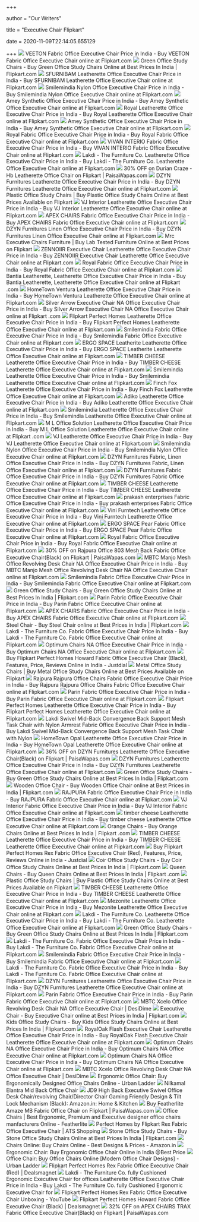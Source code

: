 +++
        
author = "Our Writers"
        
title = "Executive Chair Flipkart"
        
date = 2020-11-09T22:14:05.655129
        
+++
[ ![](https://rukminim1.flixcart.com/image/352/352/jqidjm80/office-study-chair/d/p/9/micro-fiber-vsc-918-veeton-original-imafccq7ayygmjyj.jpeg?q=70)](https://rukminim1.flixcart.com/image/352/352/jqidjm80/office-study-chair/d/p/9/micro-fiber-vsc-918-veeton-original-imafccq7ayygmjyj.jpeg?q=70) VEETON Fabric Office Executive Chair Price in India - Buy VEETON Fabric  Office Executive Chair online at Flipkart.com
[ ![](https://rukminim1.flixcart.com/image/612/612/jqmnv680/office-study-chair/x/g/8/iron-ec-foc-012-euro-chairs-original-imafchnzw4h9ud8b.jpeg?q=70)](https://rukminim1.flixcart.com/image/612/612/jqmnv680/office-study-chair/x/g/8/iron-ec-foc-012-euro-chairs-original-imafchnzw4h9ud8b.jpeg?q=70) Green Office Study Chairs - Buy Green Office Study Chairs Online at Best  Prices In India | Flipkart.com
[ ![](https://rukminim1.flixcart.com/image/352/352/k5fn3ww0/office-study-chair/a/p/g/leatherette-new13-timber-cheese-original-imafz4j95bkfaqnv.jpeg?q=70)](https://rukminim1.flixcart.com/image/352/352/k5fn3ww0/office-study-chair/a/p/g/leatherette-new13-timber-cheese-original-imafz4j95bkfaqnv.jpeg?q=70) SFURNIBAM Leatherette Office Executive Chair Price in India - Buy SFURNIBAM  Leatherette Office Executive Chair online at Flipkart.com
[ ![](https://rukminim1.flixcart.com/image/352/352/kc29n680/office-study-chair/z/x/k/pp-polypropylene-office-black-chair-pack-of-1-smilemindia-original-imaft97r7znxjbjd.jpeg?q=70)](https://rukminim1.flixcart.com/image/352/352/kc29n680/office-study-chair/z/x/k/pp-polypropylene-office-black-chair-pack-of-1-smilemindia-original-imaft97r7znxjbjd.jpeg?q=70) Smilemindia Nylon Office Executive Chair Price in India - Buy Smilemindia  Nylon Office Executive Chair online at Flipkart.com
[ ![](https://rukminim1.flixcart.com/image/352/352/kdeum4w0/office-study-chair/h/4/y/wrought-iron-1684-amey-original-imafubggvb8jb6bu.jpeg?q=70)](https://rukminim1.flixcart.com/image/352/352/kdeum4w0/office-study-chair/h/4/y/wrought-iron-1684-amey-original-imafubggvb8jb6bu.jpeg?q=70) Amey Synthetic Office Executive Chair Price in India - Buy Amey Synthetic  Office Executive Chair online at Flipkart.com
[ ![](https://rukminim1.flixcart.com/image/352/352/jlqwpe80/office-study-chair/7/d/r/wrought-iron-sana-08-royal-original-imaf8hh5x5skkhtg.jpeg?q=70)](https://rukminim1.flixcart.com/image/352/352/jlqwpe80/office-study-chair/7/d/r/wrought-iron-sana-08-royal-original-imaf8hh5x5skkhtg.jpeg?q=70) Royal Leatherette Office Executive Chair Price in India - Buy Royal  Leatherette Office Executive Chair online at Flipkart.com
[ ![](https://rukminim1.flixcart.com/image/352/352/kc6jyq80/office-study-chair/z/h/g/wrought-iron-1597-amey-original-imaftcjygym98pvx.jpeg?q=70)](https://rukminim1.flixcart.com/image/352/352/kc6jyq80/office-study-chair/z/h/g/wrought-iron-1597-amey-original-imaftcjygym98pvx.jpeg?q=70) Amey Synthetic Office Executive Chair Price in India - Buy Amey Synthetic  Office Executive Chair online at Flipkart.com
[ ![](https://rukminim1.flixcart.com/image/352/352/jnc2bgw0/office-study-chair/r/n/g/leatherette-pragati-012-sogno-original-imaf8mm6u2kbwyhe.jpeg?q=70)](https://rukminim1.flixcart.com/image/352/352/jnc2bgw0/office-study-chair/r/n/g/leatherette-pragati-012-sogno-original-imaf8mm6u2kbwyhe.jpeg?q=70) Royal Fabric Office Executive Chair Price in India - Buy Royal Fabric  Office Executive Chair online at Flipkart.com
[ ![](https://rukminim1.flixcart.com/image/352/352/kdeum4w0/office-study-chair/v/f/z/iron-fabric-office-executive-chair-blue-vivan-interio-original-imafubw2xyzxffhu.jpeg?q=70)](https://rukminim1.flixcart.com/image/352/352/kdeum4w0/office-study-chair/v/f/z/iron-fabric-office-executive-chair-blue-vivan-interio-original-imafubw2xyzxffhu.jpeg?q=70) VIVAN INTERIO Fabric Office Executive Chair Price in India - Buy VIVAN  INTERIO Fabric Office Executive Chair online at Flipkart.com
[ ![](https://rukminim1.flixcart.com/image/832/832/jk76j680/office-study-chair/y/b/k/pu-leatherette-executive-and-director-lakdi-the-furniture-co-original-imaf4sv5xuzphhdz.jpeg?q=70)](https://rukminim1.flixcart.com/image/832/832/jk76j680/office-study-chair/y/b/k/pu-leatherette-executive-and-director-lakdi-the-furniture-co-original-imaf4sv5xuzphhdz.jpeg?q=70) Lakdi - The Furniture Co. Leatherette Office Executive Chair Price in India  - Buy Lakdi - The Furniture Co. Leatherette Office Executive Chair online  at Flipkart.com
[ ![](http://img6a.flixcart.com/image/office-study-chair/t/f/r/rich-37815-hb-a-leatherette-durian-original-imaeeg4fnzetznau.jpeg)](http://img6a.flixcart.com/image/office-study-chair/t/f/r/rich-37815-hb-a-leatherette-durian-original-imaeeg4fnzetznau.jpeg) 30% OFF on Durian Craze -Hb Leatherette Office Chair on Flipkart |  PaisaWapas.com
[ ![](https://rukminim1.flixcart.com/image/352/352/k0tw13k0/office-study-chair/k/j/d/carbon-steel-mahesh-rev-mb-blkstd-01pc-dzyn-furnitures-original-imafkgr9qgd4x8kd.jpeg?q=70)](https://rukminim1.flixcart.com/image/352/352/k0tw13k0/office-study-chair/k/j/d/carbon-steel-mahesh-rev-mb-blkstd-01pc-dzyn-furnitures-original-imafkgr9qgd4x8kd.jpeg?q=70) DZYN Furnitures Leatherette Office Executive Chair Price in India - Buy  DZYN Furnitures Leatherette Office Executive Chair online at Flipkart.com
[ ![](https://rukminim1.flixcart.com/image/612/612/office-study-chair/m/p/m/vj-221-executive-hb-pu-leatherette-v-j-interio-original-imaegydh7yn8zdz2.jpeg?q=70)](https://rukminim1.flixcart.com/image/612/612/office-study-chair/m/p/m/vj-221-executive-hb-pu-leatherette-v-j-interio-original-imaegydh7yn8zdz2.jpeg?q=70) Plastic Office Study Chairs | Buy Plastic Office Study Chairs Online at  Best Prices Available on Flipkart
[ ![](https://rukminim1.flixcart.com/image/352/352/jgsanww0/office-study-chair/w/q/v/ply-wood-vj-537-blk-combo-vj-interior-original-imaf4yh6qq9ypzyu.jpeg?q=70)](https://rukminim1.flixcart.com/image/352/352/jgsanww0/office-study-chair/w/q/v/ply-wood-vj-537-blk-combo-vj-interior-original-imaf4yh6qq9ypzyu.jpeg?q=70) VJ Interior Leatherette Office Executive Chair Price in India - Buy VJ  Interior Leatherette Office Executive Chair online at Flipkart.com
[ ![](https://rukminim1.flixcart.com/image/352/352/jj8vyq80/office-study-chair/z/x/9/pp-am-5016cb-apex-chairs-original-imaf6ugvwsryhdzp.jpeg?q=70)](https://rukminim1.flixcart.com/image/352/352/jj8vyq80/office-study-chair/z/x/9/pp-am-5016cb-apex-chairs-original-imaf6ugvwsryhdzp.jpeg?q=70) APEX CHAIRS Fabric Office Executive Chair Price in India - Buy APEX CHAIRS  Fabric Office Executive Chair online at Flipkart.com
[ ![](https://rukminim1.flixcart.com/image/352/352/j7p2tu80/office-study-chair/d/a/p/pp-tie-red-blk-std-01-dzyn-furnitures-original-imaexwych9hfkedf.jpeg?q=70)](https://rukminim1.flixcart.com/image/352/352/j7p2tu80/office-study-chair/d/a/p/pp-tie-red-blk-std-01-dzyn-furnitures-original-imaexwych9hfkedf.jpeg?q=70) DZYN Furnitures Linen Office Executive Chair Price in India - Buy DZYN  Furnitures Linen Office Executive Chair online at Flipkart.com
[ ![](https://rukminim1.flixcart.com/image/612/612/k1tm1e80/office-study-chair/p/m/f/ply-wood-057-mrc-executive-chairs-original-imafhay5ggguuz2h.jpeg?q=70)](https://rukminim1.flixcart.com/image/612/612/k1tm1e80/office-study-chair/p/m/f/ply-wood-057-mrc-executive-chairs-original-imafhay5ggguuz2h.jpeg?q=70) Mrc Executive Chairs Furniture | Buy Lab Tested Furniture Online at Best  Prices on Flipkart
[ ![](https://rukminim1.flixcart.com/image/352/352/j2w6jrk0/office-study-chair/r/9/z/plywood-16063-zennoiir-original-imaetm843xkmsfyg.jpeg?q=70)](https://rukminim1.flixcart.com/image/352/352/j2w6jrk0/office-study-chair/r/9/z/plywood-16063-zennoiir-original-imaetm843xkmsfyg.jpeg?q=70) ZENNOIIR Executive Chair Leatherette Office Executive Chair Price in India  - Buy ZENNOIIR Executive Chair Leatherette Office Executive Chair online at  Flipkart.com
[ ![](https://rukminim1.flixcart.com/image/352/352/jlic2a80/office-study-chair/t/u/j/carbon-steel-sana-13-royal-original-imaf8mghkpy89qfg.jpeg?q=70)](https://rukminim1.flixcart.com/image/352/352/jlic2a80/office-study-chair/t/u/j/carbon-steel-sana-13-royal-original-imaf8mghkpy89qfg.jpeg?q=70) Royal Fabric Office Executive Chair Price in India - Buy Royal Fabric  Office Executive Chair online at Flipkart.com
[ ![](https://rukminim1.flixcart.com/image/352/352/kar44280/office-study-chair/n/r/f/stainless-steel-721-bantia-original-imafs9cw9eqg8kne.jpeg?q=70)](https://rukminim1.flixcart.com/image/352/352/kar44280/office-study-chair/n/r/f/stainless-steel-721-bantia-original-imafs9cw9eqg8kne.jpeg?q=70) Bantia Leatherette, Leatherette Office Executive Chair Price in India - Buy  Bantia Leatherette, Leatherette Office Executive Chair online at Flipkart .com
[ ![](https://rukminim1.flixcart.com/image/352/352/jynat8w0/office-study-chair/f/f/b/pp-polypropylene-830076154-hometown-original-imafgug2dnxmehju.jpeg?q=70)](https://rukminim1.flixcart.com/image/352/352/jynat8w0/office-study-chair/f/f/b/pp-polypropylene-830076154-hometown-original-imafgug2dnxmehju.jpeg?q=70) HomeTown Ventura Leatherette Office Executive Chair Price in India - Buy  HomeTown Ventura Leatherette Office Executive Chair online at Flipkart.com
[ ![](https://rukminim1.flixcart.com/image/352/352/j4fwpzk0/office-study-chair/m/f/a/plywood-xh-6104-silver-arrow-original-imaetnhdb4yth9xy.jpeg?q=70)](https://rukminim1.flixcart.com/image/352/352/j4fwpzk0/office-study-chair/m/f/a/plywood-xh-6104-silver-arrow-original-imaetnhdb4yth9xy.jpeg?q=70) Silver Arrow Executive Chair NA Office Executive Chair Price in India - Buy  Silver Arrow Executive Chair NA Office Executive Chair online at Flipkart .com
[ ![](https://rukminim1.flixcart.com/image/352/352/j7p2tu80/office-study-chair/n/c/h/leatherette-kbc-drk-brn-02pc-dzyn-furnitures-original-imaexwyc4ahv8xwv.jpeg?q=70)](https://rukminim1.flixcart.com/image/352/352/j7p2tu80/office-study-chair/n/c/h/leatherette-kbc-drk-brn-02pc-dzyn-furnitures-original-imaexwyc4ahv8xwv.jpeg?q=70) Flipkart Perfect Homes Leatherette Office Executive Chair Price in India -  Buy Flipkart Perfect Homes Leatherette Office Executive Chair online at  Flipkart.com
[ ![](https://rukminim1.flixcart.com/image/352/352/kc3p30w0/office-study-chair/z/w/7/pp-polypropylene-1-office-chair-colour-black-smilemindia-original-imaftb4etkcqv3fh.jpeg?q=70)](https://rukminim1.flixcart.com/image/352/352/kc3p30w0/office-study-chair/z/w/7/pp-polypropylene-1-office-chair-colour-black-smilemindia-original-imaftb4etkcqv3fh.jpeg?q=70) Smilemindia Fabric Office Executive Chair Price in India - Buy Smilemindia  Fabric Office Executive Chair online at Flipkart.com
[ ![](https://rukminim1.flixcart.com/image/352/352/kcm9t3k0/office-study-chair/u/p/n/stainless-steel-wfhc-5-ergo-space-original-imaftp9gmaysbnk3.jpeg?q=70)](https://rukminim1.flixcart.com/image/352/352/kcm9t3k0/office-study-chair/u/p/n/stainless-steel-wfhc-5-ergo-space-original-imaftp9gmaysbnk3.jpeg?q=70) ERGO SPACE Leatherite Leatherette Office Executive Chair Price in India -  Buy ERGO SPACE Leatherite Leatherette Office Executive Chair online at  Flipkart.com
[ ![](https://rukminim1.flixcart.com/image/352/352/k3j1z0w0/office-study-chair/g/4/u/leatherette-b3-timber-cheese-original-imafmnaq5heqnqhr.jpeg?q=70)](https://rukminim1.flixcart.com/image/352/352/k3j1z0w0/office-study-chair/g/4/u/leatherette-b3-timber-cheese-original-imafmnaq5heqnqhr.jpeg?q=70) TIMBER CHEESE Leatherette Office Executive Chair Price in India - Buy  TIMBER CHEESE Leatherette Office Executive Chair online at Flipkart.com
[ ![](https://rukminim1.flixcart.com/image/352/352/kbpeoi80/office-study-chair/s/j/7/carbon-steel-1-leatherette-office-executive-chair-black-original-imafszqxhyfunzfh.jpeg?q=70)](https://rukminim1.flixcart.com/image/352/352/kbpeoi80/office-study-chair/s/j/7/carbon-steel-1-leatherette-office-executive-chair-black-original-imafszqxhyfunzfh.jpeg?q=70) Smilemindia Leatherette Office Executive Chair Price in India - Buy  Smilemindia Leatherette Office Executive Chair online at Flipkart.com
[ ![](https://rukminim1.flixcart.com/image/352/352/k933ma80/office-study-chair/n/g/r/carbon-steel-height-adjustable-high-back-desk-leatherette-chair-original-imafqyugbnu2qyz3.jpeg?q=70)](https://rukminim1.flixcart.com/image/352/352/k933ma80/office-study-chair/n/g/r/carbon-steel-height-adjustable-high-back-desk-leatherette-chair-original-imafqyugbnu2qyz3.jpeg?q=70) Finch Fox Leatherette Office Executive Chair Price in India - Buy Finch Fox  Leatherette Office Executive Chair online at Flipkart.com
[ ![](https://rukminim1.flixcart.com/image/352/352/jnxhx8w0/office-study-chair/c/z/y/plywood-adxn-720-adiko-original-imaewt68bfcg3ecb.jpeg?q=70)](https://rukminim1.flixcart.com/image/352/352/jnxhx8w0/office-study-chair/c/z/y/plywood-adxn-720-adiko-original-imaewt68bfcg3ecb.jpeg?q=70) Adiko Leatherette Office Executive Chair Price in India - Buy Adiko  Leatherette Office Executive Chair online at Flipkart.com
[ ![](https://rukminim1.flixcart.com/image/352/352/kcw9w280/office-study-chair/p/2/6/pp-polypropylene-maroon-fully-cushioned-high-back-comfortable-original-imaftxbgjd2c7zmw.jpeg?q=70)](https://rukminim1.flixcart.com/image/352/352/kcw9w280/office-study-chair/p/2/6/pp-polypropylene-maroon-fully-cushioned-high-back-comfortable-original-imaftxbgjd2c7zmw.jpeg?q=70) Smilemindia Leatherette Office Executive Chair Price in India - Buy  Smilemindia Leatherette Office Executive Chair online at Flipkart.com
[ ![](https://rukminim1.flixcart.com/image/352/352/k12go7k0/office-study-chair/x/h/y/pu-leatherette-ml-1427-m-l-office-solution-original-imafkpx4rjsxzkhv.jpeg?q=70)](https://rukminim1.flixcart.com/image/352/352/k12go7k0/office-study-chair/x/h/y/pu-leatherette-ml-1427-m-l-office-solution-original-imafkpx4rjsxzkhv.jpeg?q=70) M L Office Solution Leatherette Office Executive Chair Price in India - Buy  M L Office Solution Leatherette Office Executive Chair online at Flipkart .com
[ ![](https://rukminim1.flixcart.com/image/352/352/k13w4280/office-study-chair/g/7/d/stainless-steel-sh-009-vj-original-imafkqgfhyc4hshn.jpeg?q=70)](https://rukminim1.flixcart.com/image/352/352/k13w4280/office-study-chair/g/7/d/stainless-steel-sh-009-vj-original-imafkqgfhyc4hshn.jpeg?q=70) VJ Leatherette Office Executive Chair Price in India - Buy VJ Leatherette Office  Executive Chair online at Flipkart.com
[ ![](https://rukminim1.flixcart.com/image/352/352/kbpeoi80/office-study-chair/e/8/j/pp-polypropylene-1-office-chair-smilemindia-original-imafszt5nnkzewku.jpeg?q=70)](https://rukminim1.flixcart.com/image/352/352/kbpeoi80/office-study-chair/e/8/j/pp-polypropylene-1-office-chair-smilemindia-original-imafszt5nnkzewku.jpeg?q=70) Smilemindia Nylon Office Executive Chair Price in India - Buy Smilemindia  Nylon Office Executive Chair online at Flipkart.com
[ ![](https://rukminim1.flixcart.com/image/352/352/k4u7i4w0/office-study-chair/4/c/u/carbon-steel-chair-dzyn-furnitures-original-imafnnfhkfqeyu7y.jpeg?q=70)](https://rukminim1.flixcart.com/image/352/352/k4u7i4w0/office-study-chair/4/c/u/carbon-steel-chair-dzyn-furnitures-original-imafnnfhkfqeyu7y.jpeg?q=70) DZYN Furnitures Fabric, Linen Office Executive Chair Price in India - Buy  DZYN Furnitures Fabric, Linen Office Executive Chair online at Flipkart.com
[ ![](https://rukminim1.flixcart.com/image/352/352/k4vmxzk0/office-study-chair/a/4/y/carbon-steel-barfi-rev-lb-mbg-swede-02pc-dzyn-furnitures-original-imafnzpyb6qxhbjy.jpeg?q=70)](https://rukminim1.flixcart.com/image/352/352/k4vmxzk0/office-study-chair/a/4/y/carbon-steel-barfi-rev-lb-mbg-swede-02pc-dzyn-furnitures-original-imafnzpyb6qxhbjy.jpeg?q=70) DZYN Furnitures Fabric Office Executive Chair Price in India - Buy DZYN  Furnitures Fabric Office Executive Chair online at Flipkart.com
[ ![](https://rukminim1.flixcart.com/image/352/352/k3j1z0w0/office-study-chair/q/4/q/leatherette-b14-timber-cheese-original-imafmnaqfzw2yfam.jpeg?q=70)](https://rukminim1.flixcart.com/image/352/352/k3j1z0w0/office-study-chair/q/4/q/leatherette-b14-timber-cheese-original-imafmnaqfzw2yfam.jpeg?q=70) TIMBER CHEESE Leatherette Office Executive Chair Price in India - Buy  TIMBER CHEESE Leatherette Office Executive Chair online at Flipkart.com
[ ![](https://rukminim1.flixcart.com/image/352/352/k6i7zww0/office-study-chair/m/a/f/pp-polypropylene-am-5016ub-prakash-enterprises-original-imafzy24gjckwrax.jpeg?q=70)](https://rukminim1.flixcart.com/image/352/352/k6i7zww0/office-study-chair/m/a/f/pp-polypropylene-am-5016ub-prakash-enterprises-original-imafzy24gjckwrax.jpeg?q=70) prakash enterprises Fabric Office Executive Chair Price in India - Buy  prakash enterprises Fabric Office Executive Chair online at Flipkart.com
[ ![](https://rukminim1.flixcart.com/image/352/352/k7assy80/office-study-chair/f/k/y/leatherette-vf-528-vini-furntech-original-imaeq8d2ebe2zzjj.jpeg?q=70)](https://rukminim1.flixcart.com/image/352/352/k7assy80/office-study-chair/f/k/y/leatherette-vf-528-vini-furntech-original-imaeq8d2ebe2zzjj.jpeg?q=70) Vini Furntech Leatherette Office Executive Chair Price in India - Buy Vini  Furntech Leatherette Office Executive Chair online at Flipkart.com
[ ![](https://rukminim1.flixcart.com/image/352/352/kcm9t3k0/office-study-chair/h/t/s/stainless-steel-wfhc-14-ergo-space-original-imaftp9ghd33swku.jpeg?q=70)](https://rukminim1.flixcart.com/image/352/352/kcm9t3k0/office-study-chair/h/t/s/stainless-steel-wfhc-14-ergo-space-original-imaftp9ghd33swku.jpeg?q=70) ERGO SPACE Pear Fabric Office Executive Chair Price in India - Buy ERGO  SPACE Pear Fabric Office Executive Chair online at Flipkart.com
[ ![](https://rukminim1.flixcart.com/image/352/352/jljri4w0/office-study-chair/h/v/7/pvc-sana-21-royal-original-imaf8mk2yszvzwfh.jpeg?q=70)](https://rukminim1.flixcart.com/image/352/352/jljri4w0/office-study-chair/h/v/7/pvc-sana-21-royal-original-imaf8mk2yszvzwfh.jpeg?q=70) Royal Fabric Office Executive Chair Price in India - Buy Royal Fabric  Office Executive Chair online at Flipkart.com
[ ![](https://rukminim1.flixcart.com/image/400/400/jkfr6a80/office-study-chair/b/e/s/pvc-803-mesh-back-pp-pair-rajpura-original-imaf7sda23sn77eb.jpeg?q=90)](https://rukminim1.flixcart.com/image/400/400/jkfr6a80/office-study-chair/b/e/s/pvc-803-mesh-back-pp-pair-rajpura-original-imaf7sda23sn77eb.jpeg?q=90) 30% OFF on Rajpura Office 803 Mesh Back Fabric Office Executive Chair(Black)  on Flipkart | PaisaWapas.com
[ ![](https://rukminim1.flixcart.com/image/352/352/kbgu1e80/office-study-chair/v/q/r/pp-polypropylene-office-revolving-desk-chair-mbtc-original-imafst89uhqgw6vj.jpeg?q=70)](https://rukminim1.flixcart.com/image/352/352/kbgu1e80/office-study-chair/v/q/r/pp-polypropylene-office-revolving-desk-chair-mbtc-original-imafst89uhqgw6vj.jpeg?q=70) MBTC Manjo Mesh Office Revolving Desk Chair NA Office Executive Chair Price  in India - Buy MBTC Manjo Mesh Office Revolving Desk Chair NA Office  Executive Chair online at Flipkart.com
[ ![](https://rukminim1.flixcart.com/image/352/352/kbpeoi80/office-study-chair/y/g/h/pp-polypropylene-1-fabric-office-executive-chair-smilemindia-original-imafszqx7umhy94e.jpeg?q=70)](https://rukminim1.flixcart.com/image/352/352/kbpeoi80/office-study-chair/y/g/h/pp-polypropylene-1-fabric-office-executive-chair-smilemindia-original-imafszqx7umhy94e.jpeg?q=70) Smilemindia Fabric Office Executive Chair Price in India - Buy Smilemindia  Fabric Office Executive Chair online at Flipkart.com
[ ![](https://rukminim1.flixcart.com/image/612/612/jj8vyq80/office-study-chair/k/r/c/pp-am-5030mbcb-apex-chairs-original-imaf65yv9ngm7tac.jpeg?q=70)](https://rukminim1.flixcart.com/image/612/612/jj8vyq80/office-study-chair/k/r/c/pp-am-5030mbcb-apex-chairs-original-imaf65yv9ngm7tac.jpeg?q=70) Green Office Study Chairs - Buy Green Office Study Chairs Online at Best  Prices In India | Flipkart.com
[ ![](https://rukminim1.flixcart.com/image/352/352/jz30nm80/office-study-chair/v/d/d/foam-pc-2022-orange-parin-original-imafhhbshyz4vchz.jpeg?q=70)](https://rukminim1.flixcart.com/image/352/352/jz30nm80/office-study-chair/v/d/d/foam-pc-2022-orange-parin-original-imafhhbshyz4vchz.jpeg?q=70) Parin Fabric Office Executive Chair Price in India - Buy Parin Fabric  Office Executive Chair online at Flipkart.com
[ ![](https://rukminim1.flixcart.com/image/832/832/jj8vyq80/office-study-chair/y/j/g/pp-am-5028mbnb-apex-chairs-original-imaf6uj3bspezupt.jpeg?q=70)](https://rukminim1.flixcart.com/image/832/832/jj8vyq80/office-study-chair/y/j/g/pp-am-5028mbnb-apex-chairs-original-imaf6uj3bspezupt.jpeg?q=70) APEX CHAIRS Fabric Office Executive Chair Price in India - Buy APEX CHAIRS  Fabric Office Executive Chair online at Flipkart.com
[ ![](https://rukminim1.flixcart.com/image/612/612/j8g870w0-1/office-study-chair/f/s/f/pvc-802-cushion-rajpura-original-imaexxvg6vqyyuu5.jpeg?q=70)](https://rukminim1.flixcart.com/image/612/612/j8g870w0-1/office-study-chair/f/s/f/pvc-802-cushion-rajpura-original-imaexxvg6vqyyuu5.jpeg?q=70) Steel Chair - Buy Steel Chair online at Best Prices in India | Flipkart.com
[ ![](https://rukminim1.flixcart.com/image/352/352/k6i7zww0/office-study-chair/t/g/h/iron-office-study-chair-lakdi-the-furniture-co-original-imaf5z4mqzeretbs.jpeg?q=70)](https://rukminim1.flixcart.com/image/352/352/k6i7zww0/office-study-chair/t/g/h/iron-office-study-chair-lakdi-the-furniture-co-original-imaf5z4mqzeretbs.jpeg?q=70) Lakdi - The Furniture Co. Fabric Office Executive Chair Price in India -  Buy Lakdi - The Furniture Co. Fabric Office Executive Chair online at  Flipkart.com
[ ![](https://rukminim1.flixcart.com/image/352/352/jxp08sw0/office-study-chair/r/k/f/acrylic-model8-optimum-chairs-original-imafg36suzfgjebf.jpeg?q=70)](https://rukminim1.flixcart.com/image/352/352/jxp08sw0/office-study-chair/r/k/f/acrylic-model8-optimum-chairs-original-imafg36suzfgjebf.jpeg?q=70) Optimum Chairs NA Office Executive Chair Price in India - Buy Optimum Chairs  NA Office Executive Chair online at Flipkart.com
[ ![](https://images.jdmagicbox.com/quickquotes/images_main/flipkart-perfect-homes-howard-fabric-office-executive-chair-black-174505104-8xf5l.jpg)](https://images.jdmagicbox.com/quickquotes/images_main/flipkart-perfect-homes-howard-fabric-office-executive-chair-black-174505104-8xf5l.jpg) Buy Flipkart Perfect Homes Howard Fabric Office Executive Chair (Black),  Features, Price, Reviews Online in India - Justdial
[ ![](https://rukminim1.flixcart.com/image/612/612/jkbguq80/office-study-chair/g/t/k/pvc-h-1-oblique-original-imaf7pd5bfyt5grv.jpeg?q=70)](https://rukminim1.flixcart.com/image/612/612/jkbguq80/office-study-chair/g/t/k/pvc-h-1-oblique-original-imaf7pd5bfyt5grv.jpeg?q=70) Metal Office Study Chairs | Buy Metal Office Study Chairs Online at Best  Prices Available on Flipkart
[ ![](https://rukminim1.flixcart.com/image/352/352/jmdrr0w0/office-study-chair/h/g/r/pvc-802-mesh-back-pp-rajpura-original-imaf7sdaqzjeqdzr.jpeg?q=70)](https://rukminim1.flixcart.com/image/352/352/jmdrr0w0/office-study-chair/h/g/r/pvc-802-mesh-back-pp-rajpura-original-imaf7sdaqzjeqdzr.jpeg?q=70) Rajpura Rajpura Office Chairs Fabric Office Executive Chair Price in India  - Buy Rajpura Rajpura Office Chairs Fabric Office Executive Chair online at  Flipkart.com
[ ![](https://rukminim1.flixcart.com/image/352/352/jydaqa80/office-study-chair/y/m/g/pp-polypropylene-oc-183b-earth-parin-original-imafgmg5xugpuz86.jpeg?q=70)](https://rukminim1.flixcart.com/image/352/352/jydaqa80/office-study-chair/y/m/g/pp-polypropylene-oc-183b-earth-parin-original-imafgmg5xugpuz86.jpeg?q=70) Parin Fabric Office Executive Chair Price in India - Buy Parin Fabric Office  Executive Chair online at Flipkart.com
[ ![](https://rukminim1.flixcart.com/image/352/352/kar44280/office-study-chair/5/h/6/leatherette-kbc-light-brn-01pc-dzyn-furnitures-original-imafs8z3dkzjfgfz.jpeg?q=70)](https://rukminim1.flixcart.com/image/352/352/kar44280/office-study-chair/5/h/6/leatherette-kbc-light-brn-01pc-dzyn-furnitures-original-imafs8z3dkzjfgfz.jpeg?q=70) Flipkart Perfect Homes Leatherette Office Executive Chair Price in India -  Buy Flipkart Perfect Homes Leatherette Office Executive Chair online at  Flipkart.com
[ ![](https://rukminim1.flixcart.com/image/352/352/jzsqky80/office-study-chair/f/9/4/plywood-office-chair-111011231-green-lakdi-the-furniture-co-original-imafhyzcztqeykxe.jpeg?q=70)](https://rukminim1.flixcart.com/image/352/352/jzsqky80/office-study-chair/f/9/4/plywood-office-chair-111011231-green-lakdi-the-furniture-co-original-imafhyzcztqeykxe.jpeg?q=70) Lakdi Swivel Mid-Back Convergence Back Support Mesh Task Chair with Nylon  Armrest Fabric Office Executive Chair Price in India - Buy Lakdi Swivel  Mid-Back Convergence Back Support Mesh Task Chair with Nylon
[ ![](https://rukminim1.flixcart.com/image/352/352/jynat8w0/office-study-chair/d/b/2/pp-polypropylene-6000068660-hometown-original-imafguefzkna9c88.jpeg?q=70)](https://rukminim1.flixcart.com/image/352/352/jynat8w0/office-study-chair/d/b/2/pp-polypropylene-6000068660-hometown-original-imafguefzkna9c88.jpeg?q=70) HomeTown Opal Leatherette Office Executive Chair Price in India - Buy  HomeTown Opal Leatherette Office Executive Chair online at Flipkart.com
[ ![](https://rukminim1.flixcart.com/image/400/400/k0y6cnk0/office-study-chair/h/x/x/carbon-steel-dzl-1405-drkbrn-hb-01pc-dzyn-furnitures-original-imafkhzj7ygvp2g9.jpeg?q=90)](https://rukminim1.flixcart.com/image/400/400/k0y6cnk0/office-study-chair/h/x/x/carbon-steel-dzl-1405-drkbrn-hb-01pc-dzyn-furnitures-original-imafkhzj7ygvp2g9.jpeg?q=90) 36% OFF on DZYN Furnitures Leatherette Office Executive Chair(Black) on  Flipkart | PaisaWapas.com
[ ![](https://rukminim1.flixcart.com/image/352/352/j7p2tu80/office-study-chair/g/g/n/leatherette-geeken-brn-hb-01pc-dzyn-furnitures-original-imaexwygggpdgzeh.jpeg?q=70)](https://rukminim1.flixcart.com/image/352/352/j7p2tu80/office-study-chair/g/g/n/leatherette-geeken-brn-hb-01pc-dzyn-furnitures-original-imaexwygggpdgzeh.jpeg?q=70) DZYN Furnitures Leatherette Office Executive Chair Price in India - Buy  DZYN Furnitures Leatherette Office Executive Chair online at Flipkart.com
[ ![](https://rukminim1.flixcart.com/image/612/612/jsuoivk0/office-study-chair/d/d/k/plywood-vf-526-vini-furntech-original-imaeq8d2kujcsg7p.jpeg?q=70)](https://rukminim1.flixcart.com/image/612/612/jsuoivk0/office-study-chair/d/d/k/plywood-vf-526-vini-furntech-original-imaeq8d2kujcsg7p.jpeg?q=70) Green Office Study Chairs - Buy Green Office Study Chairs Online at Best  Prices In India | Flipkart.com
[ ![](https://rukminim1.flixcart.com/image/612/612/kc3p30w0/office-study-chair/r/q/g/pp-polypropylene-eadm8013143025-wipro-original-imaftb4djcszeuhc.jpeg?q=70)](https://rukminim1.flixcart.com/image/612/612/kc3p30w0/office-study-chair/r/q/g/pp-polypropylene-eadm8013143025-wipro-original-imaftb4djcszeuhc.jpeg?q=70) Wooden Office Chair - Buy Wooden Office Chair online at Best Prices in  India | Flipkart.com
[ ![](https://rukminim1.flixcart.com/image/352/352/k391w280/office-study-chair/j/g/a/pvc-polyvinyl-chloride-st6-smart-red-rajpura-original-imafmd3vdbummc38.jpeg?q=70)](https://rukminim1.flixcart.com/image/352/352/k391w280/office-study-chair/j/g/a/pvc-polyvinyl-chloride-st6-smart-red-rajpura-original-imafmd3vdbummc38.jpeg?q=70) RAJPURA Fabric Office Executive Chair Price in India - Buy RAJPURA Fabric  Office Executive Chair online at Flipkart.com
[ ![](https://rukminim1.flixcart.com/image/352/352/kbpeoi80/office-study-chair/d/a/n/pp-polypropylene-vj-827-2019b-vj-interior-original-imaftyffa94ectsz.jpeg?q=70)](https://rukminim1.flixcart.com/image/352/352/kbpeoi80/office-study-chair/d/a/n/pp-polypropylene-vj-827-2019b-vj-interior-original-imaftyffa94ectsz.jpeg?q=70) VJ Interior Fabric Office Executive Chair Price in India - Buy VJ Interior  Fabric Office Executive Chair online at Flipkart.com
[ ![](https://rukminim1.flixcart.com/image/352/352/jqwny4w0/office-study-chair/n/g/f/pp-ch9-timber-cheese-original-imafcszg7w4dfadr.jpeg?q=70)](https://rukminim1.flixcart.com/image/352/352/jqwny4w0/office-study-chair/n/g/f/pp-ch9-timber-cheese-original-imafcszg7w4dfadr.jpeg?q=70) timber cheese Leatherette Office Executive Chair Price in India - Buy  timber cheese Leatherette Office Executive Chair online at Flipkart.com
[ ![](https://rukminim1.flixcart.com/image/612/612/ju04akw0/office-study-chair/y/e/u/ply-wood-reclyner-button-brn-01-dzyn-furnitures-original-imaff7m6uhvyuzg9.jpeg?q=70)](https://rukminim1.flixcart.com/image/612/612/ju04akw0/office-study-chair/y/e/u/ply-wood-reclyner-button-brn-01-dzyn-furnitures-original-imaff7m6uhvyuzg9.jpeg?q=70) Orange Chairs - Buy Orange Chairs Online at Best Prices In India | Flipkart .com
[ ![](https://rukminim1.flixcart.com/image/352/352/k3j1z0w0/office-study-chair/u/c/3/leatherette-b18-timber-cheese-original-imafmmx2y7rxcttz.jpeg?q=70)](https://rukminim1.flixcart.com/image/352/352/k3j1z0w0/office-study-chair/u/c/3/leatherette-b18-timber-cheese-original-imafmmx2y7rxcttz.jpeg?q=70) TIMBER CHEESE Leatherette Office Executive Chair Price in India - Buy  TIMBER CHEESE Leatherette Office Executive Chair online at Flipkart.com
[ ![](https://content.jdmagicbox.com/quickquotes/images_main/flipkart-perfect-homes-rex-fabric-office-executive-chair-red-174505103-8cxet.jpg)](https://content.jdmagicbox.com/quickquotes/images_main/flipkart-perfect-homes-rex-fabric-office-executive-chair-red-174505103-8cxet.jpg) Buy Flipkart Perfect Homes Rex Fabric Office Executive Chair (Red),  Features, Price, Reviews Online in India - Justdial
[ ![](https://rukminim1.flixcart.com/image/612/612/jz30nm80/office-study-chair/3/4/a/aluminium-princeton-hb-durian-original-imafffbsnd9xc8e2.jpeg?q=70)](https://rukminim1.flixcart.com/image/612/612/jz30nm80/office-study-chair/3/4/a/aluminium-princeton-hb-durian-original-imafffbsnd9xc8e2.jpeg?q=70) Coir Office Study Chairs - Buy Coir Office Study Chairs Online at Best  Prices In India | Flipkart.com
[ ![](https://rukminim1.flixcart.com/image/612/612/jirqoi80/office-study-chair/s/n/3/aluminium-imported-ergonomic-office-chair-viva-mid-back-in-white-original-imaf36znngucqza6.jpeg?q=70)](https://rukminim1.flixcart.com/image/612/612/jirqoi80/office-study-chair/s/n/3/aluminium-imported-ergonomic-office-chair-viva-mid-back-in-white-original-imaf36znngucqza6.jpeg?q=70) Queen Chairs - Buy Queen Chairs Online at Best Prices In India | Flipkart .com
[ ![](https://rukminim1.flixcart.com/image/612/612/kd0k7m80/office-study-chair/m/h/6/aluminium-wfhc-20-ergo-space-original-imafuyhduqbanvze.jpeg?q=70)](https://rukminim1.flixcart.com/image/612/612/kd0k7m80/office-study-chair/m/h/6/aluminium-wfhc-20-ergo-space-original-imafuyhduqbanvze.jpeg?q=70) Plastic Office Study Chairs | Buy Plastic Office Study Chairs Online at  Best Prices Available on Flipkart
[ ![](https://rukminim1.flixcart.com/image/352/352/k3khevk0/office-study-chair/4/j/h/leatherette-b7-timber-cheese-original-imafmnaqkusugzby.jpeg?q=70)](https://rukminim1.flixcart.com/image/352/352/k3khevk0/office-study-chair/4/j/h/leatherette-b7-timber-cheese-original-imafmnaqkusugzby.jpeg?q=70) TIMBER CHEESE Leatherette Office Executive Chair Price in India - Buy  TIMBER CHEESE Leatherette Office Executive Chair online at Flipkart.com
[ ![](https://rukminim1.flixcart.com/image/352/352/jqgy3rk0/office-study-chair/y/5/q/leatherette-ki057-mezonite-original-imafcgdrvhwfr2xz.jpeg?q=70)](https://rukminim1.flixcart.com/image/352/352/jqgy3rk0/office-study-chair/y/5/q/leatherette-ki057-mezonite-original-imafcgdrvhwfr2xz.jpeg?q=70) Mezonite Leatherette Office Executive Chair Price in India - Buy Mezonite  Leatherette Office Executive Chair online at Flipkart.com
[ ![](https://rukminim1.flixcart.com/image/352/352/jkim1zk0/office-study-chair/5/9/h/teak-sagun-colting-seat-and-wooden-with-melamine-polished-frame-original-imaf63kxzmbgaykd.jpeg?q=70)](https://rukminim1.flixcart.com/image/352/352/jkim1zk0/office-study-chair/5/9/h/teak-sagun-colting-seat-and-wooden-with-melamine-polished-frame-original-imaf63kxzmbgaykd.jpeg?q=70) Lakdi - The Furniture Co. Leatherette Office Executive Chair Price in India  - Buy Lakdi - The Furniture Co. Leatherette Office Executive Chair online  at Flipkart.com
[ ![](https://rukminim1.flixcart.com/image/612/612/jb5e4y80/office-study-chair/v/h/q/pp-802-mb2-rajpura-original-imafykcy3rhuuz7m.jpeg?q=70)](https://rukminim1.flixcart.com/image/612/612/jb5e4y80/office-study-chair/v/h/q/pp-802-mb2-rajpura-original-imafykcy3rhuuz7m.jpeg?q=70) Green Office Study Chairs - Buy Green Office Study Chairs Online at Best  Prices In India | Flipkart.com
[ ![](https://rukminim1.flixcart.com/image/352/352/jms25jk0/office-study-chair/f/9/w/carbon-steel-132226-2-c-lakdi-the-furniture-co-original-imaf6sfc7eggybhr.jpeg?q=70)](https://rukminim1.flixcart.com/image/352/352/jms25jk0/office-study-chair/f/9/w/carbon-steel-132226-2-c-lakdi-the-furniture-co-original-imaf6sfc7eggybhr.jpeg?q=70) Lakdi - The Furniture Co. Fabric Office Executive Chair Price in India -  Buy Lakdi - The Furniture Co. Fabric Office Executive Chair online at  Flipkart.com
[ ![](https://rukminim1.flixcart.com/image/352/352/kbmjssw0/office-study-chair/k/y/e/carbon-steel-mesh-chair-for-conference-pack-of-1-smilemindia-original-imafsxrzqwpgnfeb.jpeg?q=70)](https://rukminim1.flixcart.com/image/352/352/kbmjssw0/office-study-chair/k/y/e/carbon-steel-mesh-chair-for-conference-pack-of-1-smilemindia-original-imafsxrzqwpgnfeb.jpeg?q=70) Smilemindia Fabric Office Executive Chair Price in India - Buy Smilemindia  Fabric Office Executive Chair online at Flipkart.com
[ ![](https://rukminim1.flixcart.com/image/352/352/jzog9e80/office-study-chair/r/p/a/plywood-office-chair-111011229-blue-lakdi-the-furniture-co-original-imafgts6mtwypt5x.jpeg?q=70)](https://rukminim1.flixcart.com/image/352/352/jzog9e80/office-study-chair/r/p/a/plywood-office-chair-111011229-blue-lakdi-the-furniture-co-original-imafgts6mtwypt5x.jpeg?q=70) Lakdi - The Furniture Co. Fabric Office Executive Chair Price in India -  Buy Lakdi - The Furniture Co. Fabric Office Executive Chair online at  Flipkart.com
[ ![](https://rukminim1.flixcart.com/image/352/352/j7p2tu80/office-study-chair/h/n/g/leatherette-ch-hndl-02-hb-dzyn-furnitures-original-imaexwycjgwvy34y.jpeg?q=70)](https://rukminim1.flixcart.com/image/352/352/j7p2tu80/office-study-chair/h/n/g/leatherette-ch-hndl-02-hb-dzyn-furnitures-original-imaexwycjgwvy34y.jpeg?q=70) DZYN Furnitures Leatherette Office Executive Chair Price in India - Buy  DZYN Furnitures Leatherette Office Executive Chair online at Flipkart.com
[ ![](https://rukminim1.flixcart.com/image/352/352/k51cpe80/office-study-chair/f/9/c/pp-polypropylene-pc-907-blackline-parin-original-imafntaxpxvdugzh.jpeg?q=70)](https://rukminim1.flixcart.com/image/352/352/k51cpe80/office-study-chair/f/9/c/pp-polypropylene-pc-907-blackline-parin-original-imafntaxpxvdugzh.jpeg?q=70) Parin Fabric Office Executive Chair Price in India - Buy Parin Fabric  Office Executive Chair online at Flipkart.com
[ ![](https://cdn0.desidime.com/topics/photos/1207783/original/pp-polypropylene-office-revolving-desk-chair-mbtc-original-imaftd3kngzxhwyn.jpeg?1602746803)](https://cdn0.desidime.com/topics/photos/1207783/original/pp-polypropylene-office-revolving-desk-chair-mbtc-original-imaftd3kngzxhwyn.jpeg?1602746803) MBTC Xcelo Office Revolving Desk Chair NA Office Executive Chair | DesiDime
[ ![](https://rukminim1.flixcart.com/image/612/612/juzuavk0/office-study-chair/m/4/k/carbon-steel-pu-leather-revolving-high-back-desk-chair-with-arms-original-imaffz373hmtk97z.jpeg?q=70)](https://rukminim1.flixcart.com/image/612/612/juzuavk0/office-study-chair/m/4/k/carbon-steel-pu-leather-revolving-high-back-desk-chair-with-arms-original-imaffz373hmtk97z.jpeg?q=70) Executive Chair - Buy Executive Chair online at Best Prices in India |  Flipkart.com
[ ![](https://rukminim1.flixcart.com/image/612/612/jksm4y80/office-study-chair/v/h/j/pp-am-5010ub-apex-chairs-original-imaf65ryzzwm9v6u.jpeg?q=70)](https://rukminim1.flixcart.com/image/612/612/jksm4y80/office-study-chair/v/h/j/pp-am-5010ub-apex-chairs-original-imaf65ryzzwm9v6u.jpeg?q=70) Kids Office Study Chairs - Buy Kids Office Study Chairs Online at Best  Prices In India | Flipkart.com
[ ![](https://rukminim1.flixcart.com/image/352/352/jupu7ww0/office-study-chair/j/d/2/carbon-steel-cr1005be-apr19-royaloak-original-imaffr3xzxzzbfy2.jpeg?q=70)](https://rukminim1.flixcart.com/image/352/352/jupu7ww0/office-study-chair/j/d/2/carbon-steel-cr1005be-apr19-royaloak-original-imaffr3xzxzzbfy2.jpeg?q=70) RoyalOak Flash Executive Chair Leatherette Office Executive Chair Price in  India - Buy RoyalOak Flash Executive Chair Leatherette Office Executive  Chair online at Flipkart.com
[ ![](https://rukminim1.flixcart.com/image/352/352/jxp08sw0/office-study-chair/a/h/e/acrylic-model19-optimum-chairs-original-imafg2yprmgzeqq6.jpeg?q=70)](https://rukminim1.flixcart.com/image/352/352/jxp08sw0/office-study-chair/a/h/e/acrylic-model19-optimum-chairs-original-imafg2yprmgzeqq6.jpeg?q=70) Optimum Chairs NA Office Executive Chair Price in India - Buy Optimum Chairs  NA Office Executive Chair online at Flipkart.com
[ ![](https://rukminim1.flixcart.com/image/352/352/jxp08sw0/office-study-chair/v/n/x/acrylic-model12-optimum-chairs-original-imafg2zj2yh4kxht.jpeg?q=70)](https://rukminim1.flixcart.com/image/352/352/jxp08sw0/office-study-chair/v/n/x/acrylic-model12-optimum-chairs-original-imafg2zj2yh4kxht.jpeg?q=70) Optimum Chairs NA Office Executive Chair Price in India - Buy Optimum Chairs  NA Office Executive Chair online at Flipkart.com
[ ![](https://cdn2.desidime.com/topics/photos/1207794/original/Screenshot_20201015_125410_com.flipkart.android.jpg?1602746894)](https://cdn2.desidime.com/topics/photos/1207794/original/Screenshot_20201015_125410_com.flipkart.android.jpg?1602746894) MBTC Xcelo Office Revolving Desk Chair NA Office Executive Chair | DesiDime
[ ![](https://www.ulcdn.net/images/products/300758/product/Edmund_Beta_Base_Study_Chair_LP.jpg?1601008698)](https://www.ulcdn.net/images/products/300758/product/Edmund_Beta_Base_Study_Chair_LP.jpg?1601008698) Ergonomic Office Chair: Buy Ergonomically Designed Office Chairs Online -  Urban Ladder
[ ![](https://cdn.shopify.com/s/files/1/1844/9185/products/04.png?v=1603383449)](https://cdn.shopify.com/s/files/1/1844/9185/products/04.png?v=1603383449) Nilkamal Elantra Mid Back Office Chair
[ ![](https://images-na.ssl-images-amazon.com/images/I/71MEk1dlSjL._SX679_.jpg)](https://images-na.ssl-images-amazon.com/images/I/71MEk1dlSjL._SX679_.jpg) JD9 High Back Executive Swivel Office Desk Chair/revolving Chair/Director  Chair Gaming Friendly Design & Tilt Lock Mechanism (Black): Amazon.in: Home  & Kitchen
[ ![](http://img6a.flixcart.com/image/office-study-chair/z/h/m/amaze-mb-pp-featherlite-original-imae9xdjnb9pdghh.jpeg)](http://img6a.flixcart.com/image/office-study-chair/z/h/m/amaze-mb-pp-featherlite-original-imae9xdjnb9pdghh.jpeg) Buy Featherlite Amaze MB Fabric Office Chair on Flipkart | PaisaWapas.com
[ ![](https://www.featherlitefurniture.com/drupal/sites/default/files/products/helix1.jpg)](https://www.featherlitefurniture.com/drupal/sites/default/files/products/helix1.jpg) Office Chairs | Best Ergonomic, Premium and Executive designer office chairs  manfacturers Online - Featherlite
[ ![](http://www.atsshopping.com/images/products/1519895834.jpg)](http://www.atsshopping.com/images/products/1519895834.jpg) Perfect Homes by Flipkart Rex Fabric Office Executive Chair | ATS Shopping
[ ![](https://rukminim1.flixcart.com/image/612/612/j6fcqkw0/office-study-chair/z/3/m/pp-vj-808-sk-1059-vj-interior-original-imaeww4nkksg3kz4.jpeg?q=70)](https://rukminim1.flixcart.com/image/612/612/j6fcqkw0/office-study-chair/z/3/m/pp-vj-808-sk-1059-vj-interior-original-imaeww4nkksg3kz4.jpeg?q=70) Stone Office Study Chairs - Buy Stone Office Study Chairs Online at Best  Prices In India | Flipkart.com
[ ![](https://images-eu.ssl-images-amazon.com/images/G/31/IMG-2017/NewFurnPage/OfficeChairs/liwuwe_2018-05-09T10-25_d982d9_1111628_750x500_High_back_gps_cn._CB476843503_.jpg)](https://images-eu.ssl-images-amazon.com/images/G/31/IMG-2017/NewFurnPage/OfficeChairs/liwuwe_2018-05-09T10-25_d982d9_1111628_750x500_High_back_gps_cn._CB476843503_.jpg) Chairs Online: Buy Chairs Online - Best Designs & Prices - Amazon.in
[ ![](https://images.woodenstreet.de/image/cache/data%2Foffice-chair%2Fporus-office-chair-looks%2Fsingle%2Fblack%2Frevised%2Ffront-408x408.jpg)](https://images.woodenstreet.de/image/cache/data%2Foffice-chair%2Fporus-office-chair-looks%2Fsingle%2Fblack%2Frevised%2Ffront-408x408.jpg) Ergonomic Chair: Buy Ergonomic Office Chair Online in India @Best Price
[ ![](https://www.ulcdn.net/images/products/257924/original/Helga_Tan_00_LP.jpg?1550123054)](https://www.ulcdn.net/images/products/257924/original/Helga_Tan_00_LP.jpg?1550123054) Office Chair: Buy Office Chairs Online [Modern Office Chair Designs] -  Urban Ladder
[ ![](https://www.dealsmagnet.com/Assets/Product/2019/September/29/Deal_13RAP69v.jpg)](https://www.dealsmagnet.com/Assets/Product/2019/September/29/Deal_13RAP69v.jpg) Flipkart Perfect Homes Rex Fabric Office Executive Chair (Red) | Dealsmagnet
[ ![](https://rukminim1.flixcart.com/image/352/352/jox7xjk0/office-study-chair/r/g/b/cast-iron-132213-11-lakdi-the-furniture-co-original-imaf4sv57cjgmap5.jpeg?q=70)](https://rukminim1.flixcart.com/image/352/352/jox7xjk0/office-study-chair/r/g/b/cast-iron-132213-11-lakdi-the-furniture-co-original-imaf4sv57cjgmap5.jpeg?q=70) Lakdi - The Furniture Co. fully Cushioned Ergonomic Executive Chair for  offices Leatherette Office Executive Chair Price in India - Buy Lakdi - The  Furniture Co. fully Cushioned Ergonomic Executive Chair for
[ ![](https://i.ytimg.com/vi/tcA58o-4HUc/maxresdefault.jpg)](https://i.ytimg.com/vi/tcA58o-4HUc/maxresdefault.jpg) Flipkart Perfect Homes Rex Fabric Office Executive Chair Unboxing - YouTube
[ ![](https://www.dealsmagnet.com/Assets/Product/2019/September/29/Deal_13RAPnUd.jpg)](https://www.dealsmagnet.com/Assets/Product/2019/September/29/Deal_13RAPnUd.jpg) Flipkart Perfect Homes Howard Fabric Office Executive Chair (Black) |  Dealsmagnet
[ ![](https://rukminim1.flixcart.com/image/400/400/jj8vyq80/office-study-chair/r/y/d/pp-am-5030mbub-apex-chairs-original-imaf65yyxywzarzz.jpeg?q=90)](https://rukminim1.flixcart.com/image/400/400/jj8vyq80/office-study-chair/r/y/d/pp-am-5030mbub-apex-chairs-original-imaf65yyxywzarzz.jpeg?q=90) 32% OFF on APEX CHAIRS TRAX Fabric Office Executive Chair(Black) on Flipkart  | PaisaWapas.com
